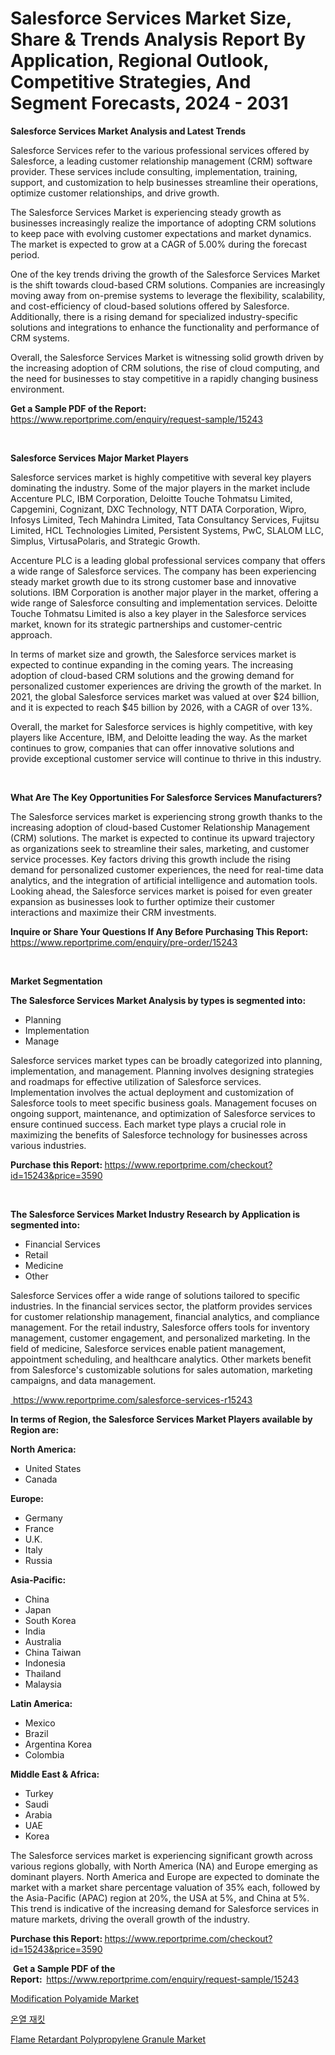 <p><h1>Salesforce Services Market Size, Share & Trends Analysis Report By Application, Regional Outlook, Competitive Strategies, And Segment Forecasts, 2024 - 2031</h1></p><p><strong>Salesforce Services Market Analysis and Latest Trends</strong></p>
<p><p>Salesforce Services refer to the various professional services offered by Salesforce, a leading customer relationship management (CRM) software provider. These services include consulting, implementation, training, support, and customization to help businesses streamline their operations, optimize customer relationships, and drive growth.</p><p>The Salesforce Services Market is experiencing steady growth as businesses increasingly realize the importance of adopting CRM solutions to keep pace with evolving customer expectations and market dynamics. The market is expected to grow at a CAGR of 5.00% during the forecast period.</p><p>One of the key trends driving the growth of the Salesforce Services Market is the shift towards cloud-based CRM solutions. Companies are increasingly moving away from on-premise systems to leverage the flexibility, scalability, and cost-efficiency of cloud-based solutions offered by Salesforce. Additionally, there is a rising demand for specialized industry-specific solutions and integrations to enhance the functionality and performance of CRM systems.</p><p>Overall, the Salesforce Services Market is witnessing solid growth driven by the increasing adoption of CRM solutions, the rise of cloud computing, and the need for businesses to stay competitive in a rapidly changing business environment.</p></p>
<p><strong>Get a Sample PDF of the Report:&nbsp;</strong> <a href="https://www.reportprime.com/enquiry/request-sample/15243">https://www.reportprime.com/enquiry/request-sample/15243</a></p>
<p>&nbsp;</p>
<p><strong>Salesforce Services Major Market Players</strong></p>
<p><p>Salesforce services market is highly competitive with several key players dominating the industry. Some of the major players in the market include Accenture PLC, IBM Corporation, Deloitte Touche Tohmatsu Limited, Capgemini, Cognizant, DXC Technology, NTT DATA Corporation, Wipro, Infosys Limited, Tech Mahindra Limited, Tata Consultancy Services, Fujitsu Limited, HCL Technologies Limited, Persistent Systems, PwC, SLALOM LLC, Simplus, VirtusaPolaris, and Strategic Growth.</p><p>Accenture PLC is a leading global professional services company that offers a wide range of Salesforce services. The company has been experiencing steady market growth due to its strong customer base and innovative solutions. IBM Corporation is another major player in the market, offering a wide range of Salesforce consulting and implementation services. Deloitte Touche Tohmatsu Limited is also a key player in the Salesforce services market, known for its strategic partnerships and customer-centric approach.</p><p>In terms of market size and growth, the Salesforce services market is expected to continue expanding in the coming years. The increasing adoption of cloud-based CRM solutions and the growing demand for personalized customer experiences are driving the growth of the market. In 2021, the global Salesforce services market was valued at over $24 billion, and it is expected to reach $45 billion by 2026, with a CAGR of over 13%.</p><p>Overall, the market for Salesforce services is highly competitive, with key players like Accenture, IBM, and Deloitte leading the way. As the market continues to grow, companies that can offer innovative solutions and provide exceptional customer service will continue to thrive in this industry.</p></p>
<p>&nbsp;</p>
<p><strong>What Are The Key Opportunities For Salesforce Services Manufacturers?</strong></p>
<p><p>The Salesforce services market is experiencing strong growth thanks to the increasing adoption of cloud-based Customer Relationship Management (CRM) solutions. The market is expected to continue its upward trajectory as organizations seek to streamline their sales, marketing, and customer service processes. Key factors driving this growth include the rising demand for personalized customer experiences, the need for real-time data analytics, and the integration of artificial intelligence and automation tools. Looking ahead, the Salesforce services market is poised for even greater expansion as businesses look to further optimize their customer interactions and maximize their CRM investments.</p></p>
<p><strong>Inquire or Share Your Questions If Any Before Purchasing This Report:</strong> <a href="https://www.reportprime.com/enquiry/pre-order/15243">https://www.reportprime.com/enquiry/pre-order/15243</a></p>
<p>&nbsp;</p>
<p><strong>Market Segmentation</strong></p>
<p><strong>The Salesforce Services Market Analysis by types is segmented into:</strong></p>
<p><ul><li>Planning</li><li>Implementation</li><li>Manage</li></ul></p>
<p><p>Salesforce services market types can be broadly categorized into planning, implementation, and management. Planning involves designing strategies and roadmaps for effective utilization of Salesforce services. Implementation involves the actual deployment and customization of Salesforce tools to meet specific business goals. Management focuses on ongoing support, maintenance, and optimization of Salesforce services to ensure continued success. Each market type plays a crucial role in maximizing the benefits of Salesforce technology for businesses across various industries.</p></p>
<p><strong>Purchase this Report:&nbsp;</strong><a href="https://www.reportprime.com/checkout?id=15243&price=3590">https://www.reportprime.com/checkout?id=15243&price=3590</a></p>
<p>&nbsp;</p>
<p><strong>The Salesforce Services Market Industry Research by Application is segmented into:</strong></p>
<p><ul><li>Financial Services</li><li>Retail</li><li>Medicine</li><li>Other</li></ul></p>
<p><p>Salesforce Services offer a wide range of solutions tailored to specific industries. In the financial services sector, the platform provides services for customer relationship management, financial analytics, and compliance management. For the retail industry, Salesforce offers tools for inventory management, customer engagement, and personalized marketing. In the field of medicine, Salesforce services enable patient management, appointment scheduling, and healthcare analytics. Other markets benefit from Salesforce's customizable solutions for sales automation, marketing campaigns, and data management.</p></p>
<p><a href="https://www.reportprime.com/salesforce-services-r15243">&nbsp;https://www.reportprime.com/salesforce-services-r15243</a></p>
<p><strong>In terms of Region, the Salesforce Services Market Players available by Region are:</strong></p>
<p>
    <p> <strong> North America: </strong>
        <ul>
            <li>United States</li>
            <li>Canada</li>
        </ul>
        </p> 
    <p> <strong> Europe: </strong>
        <ul>
            <li>Germany</li>
            <li>France</li>
            <li>U.K.</li>
            <li>Italy</li>
            <li>Russia</li>
        </ul>
        </p> 
    <p> <strong> Asia-Pacific: </strong>
        <ul>
            <li>China</li>
            <li>Japan</li>
            <li>South Korea</li>
            <li>India</li>
            <li>Australia</li>
            <li>China Taiwan</li>
            <li>Indonesia</li>
            <li>Thailand</li>
            <li>Malaysia</li>
        </ul>
        </p> 
    <p> <strong> Latin America: </strong>
        <ul>
            <li>Mexico</li>
            <li>Brazil</li>
            <li>Argentina Korea</li>
            <li>Colombia</li>
        </ul>
        </p> 
    <p> <strong> Middle East & Africa: </strong>
        <ul>
            <li>Turkey</li>
            <li>Saudi</li>
            <li>Arabia</li>
            <li>UAE</li>
            <li>Korea</li>
        </ul>
    </p>
    </p>
<p><p>The Salesforce services market is experiencing significant growth across various regions globally, with North America (NA) and Europe emerging as dominant players. North America and Europe are expected to dominate the market with a market share percentage valuation of 35% each, followed by the Asia-Pacific (APAC) region at 20%, the USA at 5%, and China at 5%. This trend is indicative of the increasing demand for Salesforce services in mature markets, driving the overall growth of the industry.</p></p>
<p><strong>Purchase this Report: </strong><a href="https://www.reportprime.com/checkout?id=15243&price=3590">https://www.reportprime.com/checkout?id=15243&price=3590</a></p>
<p>&nbsp;<strong>Get a Sample PDF of the Report:&nbsp;&nbsp;</strong><a href="https://www.reportprime.com/enquiry/request-sample/15243">https://www.reportprime.com/enquiry/request-sample/15243</a></p>
<p><strong></strong></p>
<p><p><a href="https://www.linkedin.com/pulse/modification-polyamide-market-size-examines-its-scope-primary-grohe?trackingId=PS29k46P9wdNAdvHLn1Tcg%3D%3D">Modification Polyamide Market</a></p><p><a href="https://medium.com/@dessierohan2023/%EC%98%A8%EC%97%B4-%EC%9E%90%EC%BC%93-%EC%8B%9C%EC%9E%A5%EC%9D%80-%EC%8B%9C%EC%9E%A5-%EC%A0%90%EC%9C%A0%EC%9C%A8-%ED%81%AC%EA%B8%B0-%EB%B0%8F-2031%EB%85%84%EA%B9%8C%EC%A7%80-%EC%98%88%EC%83%81%EB%90%98%EB%8A%94-%EC%98%88%EC%B8%A1%EC%97%90-%EC%B4%88%EC%A0%90%EC%9D%84-%EB%A7%9E%EC%B6%A5%EB%8B%88%EB%8B%A4-f2a3a48114b5">온열 재킷</a></p><p><a href="https://www.linkedin.com/pulse/flame-retardant-polypropylene-granule-market-centers-aspects-cikqe?trackingId=4mtx3NYsViEelYg3XqcXHA%3D%3D">Flame Retardant Polypropylene Granule Market</a></p></p>